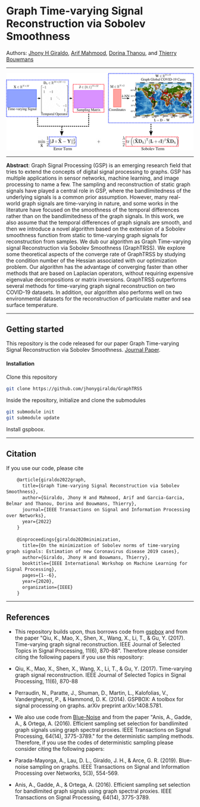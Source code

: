 # Graph Time-varying Signal Reconstruction via Sobolev Smoothness
Authors: [Jhony H Giraldo](https://sites.google.com/view/jhonygiraldo), [Arif Mahmood](https://itu.edu.pk/faculty-itu/dr-arif-mahmood/), [Dorina Thanou](https://people.epfl.ch/dorina.thanou?lang=en), and [Thierry Bouwmans](https://sites.google.com/site/thierrybouwmans/)
- - - -
![Pipeline](https://github.com/jhonygiraldo/GraphTRSS/blob/main/doc/pipeline.png)
- - - -
**Abstract**: Graph Signal Processing (GSP) is an emerging research field that tries to extend the concepts of digital signal processing to graphs. GSP has multiple applications in sensor networks, machine learning, and image processing to name a few. The sampling and reconstruction of static graph signals have played a central role in GSP, where the bandlimitedness of the underlying signals is a common prior assumption. However, many real-world graph signals are time-varying in nature, and some works in the literature have focused on the smoothness of the temporal differences rather than on the bandlimitedness of the graph signals. In this work, we also assume that the temporal differences of graph signals are smooth, and then we introduce a novel algorithm based on the extension of a Sobolev smoothness function from static to time-varying graph signals for reconstruction from samples. We dub our algorithm as Graph Time-varying signal Reconstruction via Sobolev Smoothness (GraphTRSS). We explore some theoretical aspects of the converge rate of GraphTRSS by studying the condition number of the Hessian associated with our optimization problem. Our algorithm has the advantage of converging faster than other methods that are based on Laplacian operators, without requiring expensive eigenvalue decompositions or matrix inversions. GraphTRSS outperforms several methods for time-varying graph signal reconstruction on two COVID-19 datasets. In addition, our algorithm also performs well on two environmental datasets for the reconstruction of particulate matter and sea surface temperature.
- - - -
## Getting started

This repository is the code released for our paper Graph Time-varying Signal Reconstruction via Sobolev Smoothness. [Journal Paper](https://doi.org/10.1109/TSIPN.2022.3156886).

#### Installation

Clone this repository
```bash
git clone https://github.com/jhonygiraldo/GraphTRSS  
```
Inside the repository, initialize and clone the submodules
```bash
git submodule init
git submodule update
```
Install gspboox.
- - - -
## Citation

If you use our code, please cite

        @article{giraldo2022graph,
          title={Graph Time-varying Signal Reconstruction via Sobolev Smoothness},
          author={Giraldo, Jhony H and Mahmood, Arif and Garcia-Garcia, Belmar and Thanou, Dorina and Bouwmans, Thierry},
          journal={IEEE Transactions on Signal and Information Processing over Networks},
          year={2022}
        }
        
        @inproceedings{giraldo2020minimization,
          title={On the minimization of Sobolev norms of time-varying graph signals: Estimation of new Coronavirus disease 2019 cases},
          author={Giraldo, Jhony H and Bouwmans, Thierry},
          booktitle={IEEE International Workshop on Machine Learning for Signal Processing},
          pages={1--6},
          year={2020},
          organization={IEEE}
        }

- - - -
## References

- This repository builds upon, thus borrows code from [gspbox](https://github.com/epfl-lts2/gspbox) and from the paper "Qiu, K., Mao, X., Shen, X., Wang, X., Li, T., & Gu, Y. (2017). Time-varying graph signal reconstruction. IEEE Journal of Selected Topics in Signal Processing, 11(6), 870-88". Therefore please consider citing the following papers if you use this repository:
- Qiu, K., Mao, X., Shen, X., Wang, X., Li, T., & Gu, Y. (2017). Time-varying graph signal reconstruction. IEEE Journal of Selected Topics in Signal Processing, 11(6), 870-88
- Perraudin, N., Paratte, J., Shuman, D., Martin, L., Kalofolias, V., Vandergheynst, P., & Hammond, D. K. (2014). GSPBOX: A toolbox for signal processing on graphs. arXiv preprint arXiv:1408.5781.

- We also use code from [Blue-Noise](https://github.com/jhonygiraldo/Blue-Noise-Sampling-on-Graphs) and from the paper "Anis, A., Gadde, A., & Ortega, A. (2016). Efficient sampling set selection for bandlimited graph signals using graph spectral proxies. IEEE Transactions on Signal Processing, 64(14), 3775-3789." for the deterministic sampling methods. Therefore, if you use the codes of deterministic sampling please consider citing the following papers:
- Parada-Mayorga, A., Lau, D. L., Giraldo, J. H., & Arce, G. R. (2019). Blue-noise sampling on graphs. IEEE Transactions on Signal and Information Processing over Networks, 5(3), 554-569.
- Anis, A., Gadde, A., & Ortega, A. (2016). Efficient sampling set selection for bandlimited graph signals using graph spectral proxies. IEEE Transactions on Signal Processing, 64(14), 3775-3789.
